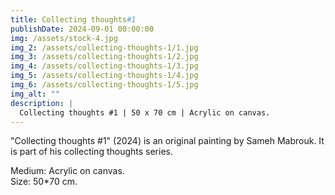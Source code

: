 ```yaml
---
title: Collecting thoughts#1
publishDate: 2024-09-01 00:00:00
img: /assets/stock-4.jpg
img_2: /assets/collecting-thoughts-1/1.jpg
img_3: /assets/collecting-thoughts-1/2.jpg
img_4: /assets/collecting-thoughts-1/3.jpg
img_5: /assets/collecting-thoughts-1/4.jpg
img_6: /assets/collecting-thoughts-1/5.jpg
img_alt: ""
description: |
  Collecting thoughts #1 | 50 x 70 cm | Acrylic on canvas.
---
```


"Collecting thoughts #1" (2024) is an original painting by Sameh Mabrouk. It is part of his collecting thoughts series.

Medium: Acrylic on canvas.\
Size: 50*70 cm.
